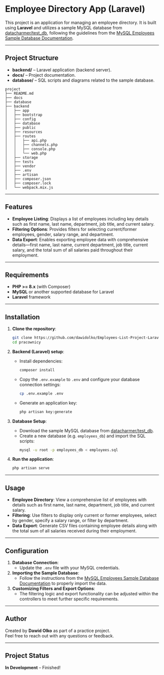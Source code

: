 # Employee Directory App (Laravel)

This project is an application for managing an employee directory. It is built using **Laravel** and utilizes a sample MySQL database from [datacharmer/test_db](https://github.com/datacharmer/test_db), following the guidelines from the [MySQL Employees Sample Database Documentation](https://dev.mysql.com/doc/employee/en/employees-preface.html).

---

## Project Structure

- **backend/** – Laravel application (backend server).
- **docs/** – Project documentation.
- **database/** – SQL scripts and diagrams related to the sample database.

```
project
├── README.md
├── docs
├── database
├── backend
│   ├── app
│   ├── bootstrap
│   ├── config
│   ├── database
│   ├── public
│   ├── resources
│   ├── routes
│   │   ├── api.php
│   │   ├── channels.php
│   │   ├── console.php
│   │   └── web.php
│   ├── storage
│   ├── tests
│   ├── vendor
│   ├── .env
│   ├── artisan
│   ├── composer.json
│   ├── composer.lock
│   └── webpack.mix.js
```

---

## Features

- **Employee Listing**: Displays a list of employees including key details such as first name, last name, department, job title, and current salary.
- **Filtering Options**: Provides filters for selecting current/former employees, gender, salary range, and department.
- **Data Export**: Enables exporting employee data with comprehensive details—first name, last name, current department, job title, current salary, and the total sum of all salaries paid throughout their employment.

---

## Requirements

- **PHP >= 8.x** (with Composer)
- **MySQL** or another supported database for Laravel
- **Laravel** framework

---

## Installation

1. **Clone the repository**:

   ```bash
   git clone https://github.com/dawidolko/Employees-List-Project-Laravel
   cd pracownicy
   ```

2. **Backend (Laravel) setup**:

   - Install dependencies:
     ```bash
     composer install
     ```
   - Copy the `.env.example` to `.env` and configure your database connection settings:
     ```bash
     cp .env.example .env
     ```
   - Generate an application key:
     ```bash
     php artisan key:generate
     ```

3. **Database Setup**:

   - Download the sample MySQL database from [datacharmer/test_db](https://github.com/datacharmer/test_db).
   - Create a new database (e.g. `employees_db`) and import the SQL scripts:
     ```bash
     mysql -u root -p employees_db < employees.sql
     ```

4. **Run the application**:

   ```bash
   php artisan serve
   ```

---

## Usage

- **Employee Directory**: View a comprehensive list of employees with details such as first name, last name, department, job title, and current salary.
- **Filtering**: Use filters to display only current or former employees, select by gender, specify a salary range, or filter by department.
- **Data Export**: Generate CSV files containing employee details along with the total sum of all salaries received during their employment.

---

## Configuration

1. **Database Connection**:
   - Update the `.env` file with your MySQL credentials.
2. **Importing the Sample Database**:
   - Follow the instructions from the [MySQL Employees Sample Database Documentation](https://dev.mysql.com/doc/employee/en/employees-preface.html) to properly import the data.
3. **Customizing Filters and Export Options**:
   - The filtering logic and export functionality can be adjusted within the controllers to meet further specific requirements.

---

## Author

Created by **Dawid Olko** as part of a practice project.  
Feel free to reach out with any questions or feedback.

---

## Project Status

**In Development** – Finished!
